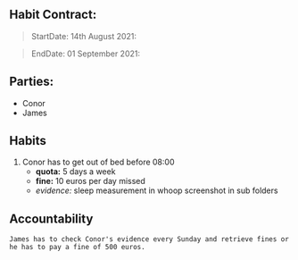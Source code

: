 ## Habit Contract:

> StartDate: 14th August 2021:

> EndDate: 01 September 2021:

## Parties:

- Conor
- James

## Habits

1. Conor has to get out of bed before 08:00
    * **quota:** 5 days a week
    * **fine:** 10 euros per day missed
    * *evidence:* sleep measurement in whoop screenshot in sub folders


## Accountability

    James has to check Conor's evidence every Sunday and retrieve fines or he has to pay a fine of 500 euros.

